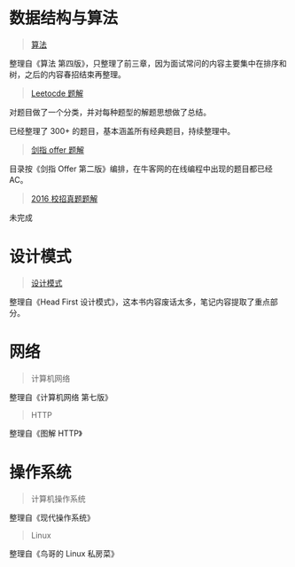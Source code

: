 # 数据结构与算法

> [算法](https://github.com/CyC2018/InnterviewNotes/blob/master/notes/算法.md)

整理自《算法 第四版》，只整理了前三章，因为面试常问的内容主要集中在排序和树，之后的内容春招结束再整理。

> [Leetocde 题解](https://github.com/CyC2018/InnterviewNotes/blob/master/notes/Leetocde%E9%A2%98%E8%A7%A3.md)

对题目做了一个分类，并对每种题型的解题思想做了总结。

已经整理了 300+ 的题目，基本涵盖所有经典题目，持续整理中。

> [剑指 offer 题解](https://github.com/CyC2018/InnterviewNotes/blob/master/notes/%E5%89%91%E6%8C%87offer%E9%A2%98%E8%A7%A3.md)

目录按《剑指 Offer 第二版》编排，在牛客网的在线编程中出现的题目都已经 AC。

> [2016 校招真题题解](https://github.com/CyC2018/InnterviewNotes/blob/master/notes/2016%E6%A0%A1%E6%8B%9B%E7%9C%9F%E9%A2%98%E9%A2%98%E8%A7%A3.md)

未完成

# 设计模式

> [设计模式](https://github.com/CyC2018/InnterviewNotes/blob/master/notes/设计模式.md)

整理自《Head First 设计模式》，这本书内容废话太多，笔记内容提取了重点部分。

# 网络

> 计算机网络

整理自《计算机网络 第七版》

> HTTP

整理自《图解 HTTP》

# 操作系统

> 计算机操作系统

整理自《现代操作系统》

> Linux

整理自《鸟哥的 Linux 私房菜》
